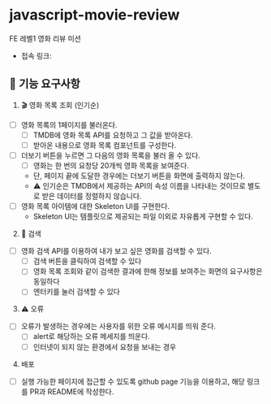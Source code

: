 # javascript-movie-review

FE 레벨1 영화 리뷰 미션

- 접속 링크:

## 🎯 기능 요구사항

1. 🎬 영화 목록 조회 (인기순)

- [ ] 영화 목록의 1페이지를 불러온다.
  - [ ] TMDB에 영화 목록 API를 요청하고 그 값을 받아온다.
  - [ ] 받아온 내용으로 영화 목록 컴포넌트를 구성한다.
- [ ] 더보기 버튼을 누르면 그 다음의 영화 목록을 불러 올 수 있다.
  - [ ] 영화는 한 번의 요청당 20개씩 영화 목록을 보여준다.
  - 단, 페이지 끝에 도달한 경우에는 더보기 버튼을 화면에 출력하지 않는다.
  - ⚠️ 인기순은 TMDB에서 제공하는 API의 속성 이름을 나타내는 것이므로 별도로 받은 데이터를 정렬하지 않습니다.
- [ ] 영화 목록 아이템에 대한 Skeleton UI를 구현한다.
  - Skeleton UI는 템플릿으로 제공되는 파일 이외로 자유롭게 구현할 수 있다.

2. 🔎 검색

- [ ] 영화 검색 API를 이용하여 내가 보고 싶은 영화를 검색할 수 있다.
  - [ ] 검색 버튼을 클릭하여 검색할 수 있다
  - [ ] 영화 목록 조회와 같이 검색한 결과에 한해 정보를 보여주는 화면의 요구사항은 동일하다
  - [ ] 엔터키를 눌러 검색할 수 있다

3. ⚠️ 오류

- [ ] 오류가 발생하는 경우에는 사용자를 위한 오류 메시지를 띄워 준다.
  - [ ] alert로 해당하는 오류 메세지를 띄운다.
  - [ ] 인터넷이 되지 않는 환경에서 요청을 보내는 경우

4. 배포

- [ ] 실행 가능한 페이지에 접근할 수 있도록 github page 기능을 이용하고, 해당 링크를 PR과 README에 작성한다.
